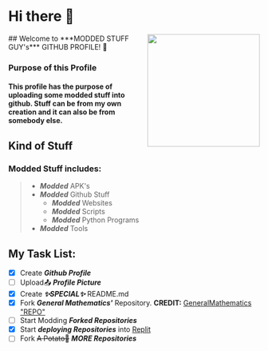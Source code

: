 # Hi there 👋
<img align="right" width="225" height="225" src="https://encrypted-tbn0.gstatic.com/images?q=tbn:ANd9GcQHOIrpEnyNe7uOZ8h1h1F2Hm-bxBHgm8yfiCPlW9Dd7mWjSve1Ih4f0SgxgGbHeRshR5E&usqp=CAU">
## Welcome to ***MODDED STUFF GUY's*** GITHUB PROFILE! 🎉

### Purpose of this Profile
#### This profile has the purpose of uploading some modded stuff into github. Stuff can be from my own creation and it can also be from somebody else.

## Kind of Stuff
### Modded Stuff includes:
> - ***Modded*** APK's
> - ***Modded*** Github Stuff
>   - ***Modded*** Websites
>   - ***Modded*** Scripts
>   - ***Modded*** Python Programs
> - ***Modded*** Tools

## My Task List:
- [x] Create ***Github Profile***
- [ ] Upload📤 ***Profile Picture***
- [x] Create ***✨SPECIAL✨*** README.md
- [x] Fork ***General Mathematics'*** Repository. **CREDIT:** [GeneralMathematics "REPO"](https://github.com/GeneralMathematics/General-Mathematics-Beta)
- [ ] Start Modding ***Forked Repositories***
- [x] Start ***deploying Repositories*** into [Replit](https://replit.com)
- [ ] Fork ~~A Potato🥔~~ ***MORE Repositories***
